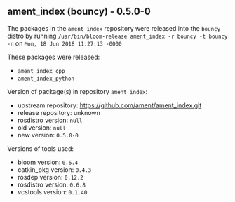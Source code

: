 ## ament_index (bouncy) - 0.5.0-0

The packages in the `ament_index` repository were released into the `bouncy` distro by running `/usr/bin/bloom-release ament_index -r bouncy -t bouncy -n` on `Mon, 18 Jun 2018 11:27:13 -0000`

These packages were released:
- `ament_index_cpp`
- `ament_index_python`

Version of package(s) in repository `ament_index`:

- upstream repository: https://github.com/ament/ament_index.git
- release repository: unknown
- rosdistro version: `null`
- old version: `null`
- new version: `0.5.0-0`

Versions of tools used:

- bloom version: `0.6.4`
- catkin_pkg version: `0.4.3`
- rosdep version: `0.12.2`
- rosdistro version: `0.6.8`
- vcstools version: `0.1.40`


